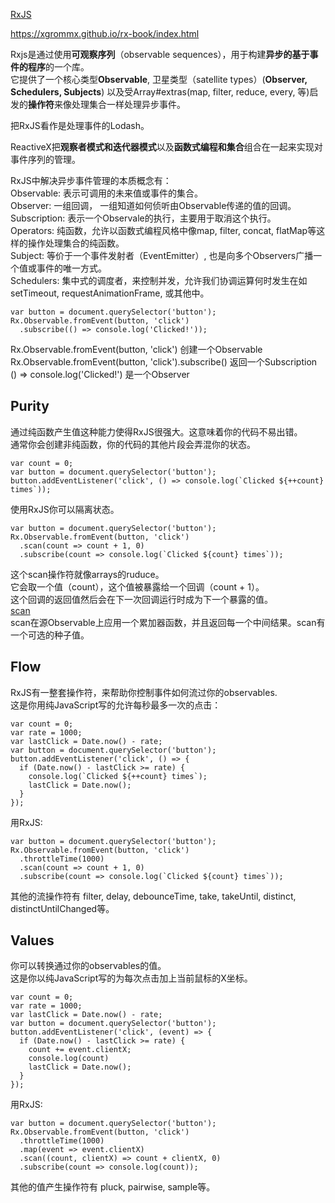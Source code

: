 
[RxJS](http://reactivex.io/rxjs/manual/overview.html)

https://xgrommx.github.io/rx-book/index.html  


Rxjs是通过使用**可观察序列**（observable sequences），用于构建**异步的基于事件的程序**的一个库。  
它提供了一个核心类型**Observable**, 卫星类型（satellite types）(**Observer, Schedulers, Subjects**) 以及受Array#extras(map, filter, reduce, every, 等)启发的**操作符**来像处理集合一样处理异步事件。  

把RxJS看作是处理事件的Lodash。  

ReactiveX把**观察者模式和迭代器模式**以及**函数式编程和集合**组合在一起来实现对事件序列的管理。  

RxJS中解决异步事件管理的本质概念有：  
Observable: 表示可调用的未来值或事件的集合。  
Observer: 一组回调， 一组知道如何侦听由Observable传递的值的回调。  
Subscription: 表示一个Observale的执行，主要用于取消这个执行。  
Operators: 纯函数，允许以函数式编程风格中像map, filter, concat, flatMap等这样的操作处理集合的纯函数。  
Subject: 等价于一个事件发射者（EventEmitter）, 也是向多个Observers广播一个值或事件的唯一方式。  
Schedulers: 集中式的调度者，来控制并发，允许我们协调运算何时发生在如setTimeout, requestAnimationFrame, 或其他中。  

```
var button = document.querySelector('button');
Rx.Observable.fromEvent(button, 'click')
  .subscribe(() => console.log('Clicked!'));
```
Rx.Observable.fromEvent(button, 'click') 创建一个Observable  
Rx.Observable.fromEvent(button, 'click').subscribe() 返回一个Subscription  
() => console.log('Clicked!') 是一个Observer  

## Purity
通过纯函数产生值这种能力使得RxJS很强大。这意味着你的代码不易出错。  
通常你会创建非纯函数，你的代码的其他片段会弄混你的状态。
```
var count = 0;
var button = document.querySelector('button');
button.addEventListener('click', () => console.log(`Clicked ${++count} times`));
```
使用RxJS你可以隔离状态。  
```
var button = document.querySelector('button');
Rx.Observable.fromEvent(button, 'click')
  .scan(count => count + 1, 0)
  .subscribe(count => console.log(`Clicked ${count} times`));
```
这个scan操作符就像arrays的ruduce。  
它会取一个值（count），这个值被暴露给一个回调（count + 1）。  
这个回调的返回值然后会在下一次回调运行时成为下一个暴露的值。  
[scan](https://github.com/niaomingjian/ProjectNote/blob/master/Rxjs/scan.md)  
scan在源Observable上应用一个累加器函数，并且返回每一个中间结果。scan有一个可选的种子值。  

## Flow
RxJS有一整套操作符，来帮助你控制事件如何流过你的observables.  
这是你用纯JavaScript写的允许每秒最多一次的点击：
```
var count = 0;
var rate = 1000;
var lastClick = Date.now() - rate;
var button = document.querySelector('button');
button.addEventListener('click', () => {
  if (Date.now() - lastClick >= rate) {
    console.log(`Clicked ${++count} times`);
    lastClick = Date.now();
  }
});
```
用RxJS:
```
var button = document.querySelector('button');
Rx.Observable.fromEvent(button, 'click')
  .throttleTime(1000)
  .scan(count => count + 1, 0)
  .subscribe(count => console.log(`Clicked ${count} times`));
```
其他的流操作符有 filter, delay, debounceTime, take, takeUntil, distinct, distinctUntilChanged等。

## Values
你可以转换通过你的observables的值。  
这是你以纯JavaScript写的为每次点击加上当前鼠标的X坐标。  
```
var count = 0;
var rate = 1000;
var lastClick = Date.now() - rate;
var button = document.querySelector('button');
button.addEventListener('click', (event) => {
  if (Date.now() - lastClick >= rate) {
    count += event.clientX;
    console.log(count)
    lastClick = Date.now();
  }
});
```
用RxJS:
```
var button = document.querySelector('button');
Rx.Observable.fromEvent(button, 'click')
  .throttleTime(1000)
  .map(event => event.clientX)
  .scan((count, clientX) => count + clientX, 0)
  .subscribe(count => console.log(count));
```
其他的值产生操作符有 pluck, pairwise, sample等。  

